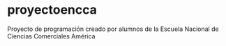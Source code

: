 # proyectoencca
Proyecto de programación creado por alumnos de la Escuela Nacional de Ciencias Comerciales América
